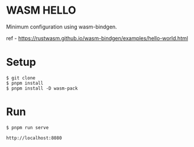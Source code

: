 # WASM HELLO

Minimum configuration using wasm-bindgen.

ref - https://rustwasm.github.io/wasm-bindgen/examples/hello-world.html

# Setup

```shell
$ git clone
$ pnpm install
$ pnpm install -D wasm-pack
```

# Run

```shell
$ pnpm run serve
```

`http://localhost:8080`